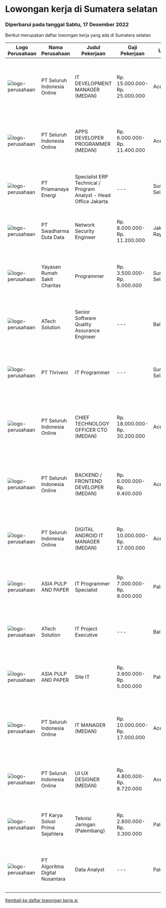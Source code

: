 
  # Lowongan kerja di Sumatera selatan

  ### Diperbarui pada tanggal Sabtu, 17 Desember 2022

  Berikut merupakan daftar lowongan kerja yang ada di Sumatera selatan

  |Logo Perusahaan | Nama Perusahaan | Judul Pekerjaan | Gaji Pekerjaan | Lokasi | Deskripsi | Tanggal diunggah | Pranala |
  | -------------- | --------------- | --------------- | --------- | --------- | -------------- | ------- | ----------- |
  |![logo-perusahaan](https://image-service-cdn.seek.com.au/c768f0670f8f8212da7de609b6af9d0b2e5134cc/ee4dce1061f3f616224767ad58cb2fc751b8d2dc)|PT Seluruh Indonesia Online|IT DEVELOPMENT MANAGER (MEDAN)|Rp. 15.000.000-Rp. 25.000.000|Aceh|Memiliki pengalaman leadership sebagai Manager sebelumnya.Back End Engineer1. Memiliki pengalaman dalam membangun RESTful APIs2. Menguasai bahasa...|Jumat, 16 Desember 2022|https://www.jobstreet.co.id/id/job/it-development-manager-medan-4146572?token=0~450a4467-ad6e-47e8-802a-11a1463e02e1&sectionRank=1&jobId=jobstreet-id-job-4146572|
|![logo-perusahaan](https://image-service-cdn.seek.com.au/c768f0670f8f8212da7de609b6af9d0b2e5134cc/ee4dce1061f3f616224767ad58cb2fc751b8d2dc)|PT Seluruh Indonesia Online|APPS DEVELOPER PROGRAMMER (MEDAN)|Rp. 6.000.000-Rp. 11.400.000|Aceh|Semua programmer boleh melamar termasuk junior dan seniorBack End Engineer / front end1. Memiliki pengalaman dalam membangun RESTful APIs2. Menguasai...|Jumat, 16 Desember 2022|https://www.jobstreet.co.id/id/job/apps-developer-programmer-medan-4127213?token=0~450a4467-ad6e-47e8-802a-11a1463e02e1&sectionRank=2&jobId=jobstreet-id-job-4127213|
|![logo-perusahaan](https://image-service-cdn.seek.com.au/1c03c45a353d8029ce7175903ec874144a1c1f4c/ee4dce1061f3f616224767ad58cb2fc751b8d2dc)|PT Priamanaya Energi|Specialist ERP Technical / Program Analyst - Head Office Jakarta|---|Sumatera Selatan|Kualifikasi : Usia minimal 25 tahun dan maksimal 35 tahun Pendidikan D-III/S1 Manajemen Informatika/Teknik Komputer Minimal memiliki pengalaman...|Jumat, 16 Desember 2022|https://www.jobstreet.co.id/id/job/specialist-erp-technical-program-analyst-head-office-jakarta-4146927?token=0~450a4467-ad6e-47e8-802a-11a1463e02e1&sectionRank=3&jobId=jobstreet-id-job-4146927|
|![logo-perusahaan](https://image-service-cdn.seek.com.au/0dc8e99010397b52d23c25a2b9dad3a300cd0580/ee4dce1061f3f616224767ad58cb2fc751b8d2dc)|PT Swadharma Duta Data|Network Security Engineer|Rp. 8.000.000-Rp. 11.200.000|Jakarta Raya|S1 Jurusan/Prodi T.Komputer/ T.Informatika (Wajib) Waktu kerja Shift (sesuai dengan jadwal yang ditentukan) Bersedia ditempatkan di Jakarta &amp;...|Rabu, 14 Desember 2022|https://www.jobstreet.co.id/id/job/network-security-engineer-4144495?token=0~450a4467-ad6e-47e8-802a-11a1463e02e1&sectionRank=4&jobId=jobstreet-id-job-4144495|
|![logo-perusahaan](https://image-service-cdn.seek.com.au/6a90a058bb6cd376e28bed2d21a02c74e53402e1/ee4dce1061f3f616224767ad58cb2fc751b8d2dc)|Yayasan Rumah Sakit Charitas|Programmer|Rp. 3.500.000-Rp. 5.000.000|Sumatera Selatan|Job Requirements: Pendidikan minimal S1 Teknik Informatika Memiliki pengalaman dalam develop pemrograman PHP / C# Memahami database MySQL dan SQL...|Selasa, 13 Desember 2022|https://www.jobstreet.co.id/id/job/programmer-4142484?token=0~450a4467-ad6e-47e8-802a-11a1463e02e1&sectionRank=5&jobId=jobstreet-id-job-4142484|
|![logo-perusahaan](https://image-service-cdn.seek.com.au/47c310cb4a4b2f78eb96e68d023d29f0872524d1/ee4dce1061f3f616224767ad58cb2fc751b8d2dc)|ATech Solution|Senior Software Quality Assurance Engineer|---|Bali|Requirements:What you need to have :* Min. 4 years of active software QA experience.* Strong knowledge of software QA methodologies, tools, and...|Rabu, 14 Desember 2022|https://www.jobstreet.co.id/id/job/senior-software-quality-assurance-engineer-4144178?token=0~450a4467-ad6e-47e8-802a-11a1463e02e1&sectionRank=6&jobId=jobstreet-id-job-4144178|
|![logo-perusahaan](https://image-service-cdn.seek.com.au/1dcc0ec7d9d1c41fce1c03055008cec9b774e690/ee4dce1061f3f616224767ad58cb2fc751b8d2dc)|PT Thriveni|IT Programmer|---|Sumatera Selatan|Kualifikasi : Pendidikan minimal S1 Jurusan Ilmu Komputer/Teknik Komputer/Sistem Informasi/relavan Usia maksimal 40 tahun Berpengalaman di industri...|Minggu, 11 Desember 2022|https://www.jobstreet.co.id/id/job/it-programmer-4129740?token=0~450a4467-ad6e-47e8-802a-11a1463e02e1&sectionRank=7&jobId=jobstreet-id-job-4129740|
|![logo-perusahaan](https://image-service-cdn.seek.com.au/c768f0670f8f8212da7de609b6af9d0b2e5134cc/ee4dce1061f3f616224767ad58cb2fc751b8d2dc)|PT Seluruh Indonesia Online|CHIEF TECHNOLOGY OFFICER CTO (MEDAN)|Rp. 18.000.000-Rp. 30.200.000|Aceh|Memiliki pengalaman leadership sebagai Manager sebelumnya.Back End Engineer1. Memiliki pengalaman dalam membangun RESTful APIs2. Menguasai bahasa...|Kamis, 08 Desember 2022|https://www.jobstreet.co.id/id/job/chief-technology-officer-cto-medan-4123979?token=0~450a4467-ad6e-47e8-802a-11a1463e02e1&sectionRank=8&jobId=jobstreet-id-job-4123979|
|![logo-perusahaan](https://image-service-cdn.seek.com.au/c768f0670f8f8212da7de609b6af9d0b2e5134cc/ee4dce1061f3f616224767ad58cb2fc751b8d2dc)|PT Seluruh Indonesia Online|BACKEND / FRONTEND DEVELOPER (MEDAN)|Rp. 6.000.000-Rp. 9.400.000|Aceh|Memiliki pengalaman leadership sebagai Manager sebelumnya.Back End Engineer1. Memiliki pengalaman dalam membangun RESTful APIs2. Menguasai bahasa...|Sabtu, 10 Desember 2022|https://www.jobstreet.co.id/id/job/backend-frontend-developer-medan-4139192?token=0~450a4467-ad6e-47e8-802a-11a1463e02e1&sectionRank=9&jobId=jobstreet-id-job-4139192|
|![logo-perusahaan](https://image-service-cdn.seek.com.au/c768f0670f8f8212da7de609b6af9d0b2e5134cc/ee4dce1061f3f616224767ad58cb2fc751b8d2dc)|PT Seluruh Indonesia Online|DIGITAL ANDROID IT MANAGER (MEDAN)|Rp. 10.000.000-Rp. 17.000.000|Aceh|Memiliki pengalaman leadership sebagai Manager sebelumnya.Extensive Management ANDROID developer neededBack End Engineer1. Memiliki pengalaman dalam...|Rabu, 07 Desember 2022|https://www.jobstreet.co.id/id/job/digital-android-it-manager-medan-4115396?token=0~450a4467-ad6e-47e8-802a-11a1463e02e1&sectionRank=10&jobId=jobstreet-id-job-4115396|
|![logo-perusahaan](https://image-service-cdn.seek.com.au/36a2feaca71ed37bd63769225373ce9c5cab5eea/ee4dce1061f3f616224767ad58cb2fc751b8d2dc)|ASIA PULP AND PAPER|IT Programmer Specialist|Rp. 7.000.000-Rp. 9.000.000|Palembang|IT Programmer SpecialistKualifikasi :Lulusan minimal S1 dari bidang Ilmu Komputer; Teknologi Informasi, DllMemahami jaringan computer, instalasi...|Selasa, 06 Desember 2022|https://www.jobstreet.co.id/id/job/it-programmer-specialist-4132759?token=0~450a4467-ad6e-47e8-802a-11a1463e02e1&sectionRank=11&jobId=jobstreet-id-job-4132759|
|![logo-perusahaan](https://image-service-cdn.seek.com.au/01cd86444ba33e86855e0cce80ed2ebf9dcff3e2/ee4dce1061f3f616224767ad58cb2fc751b8d2dc)|ATech Solution|IT Project Executive|---|Bali|The job duties and responsibility of this role: Work independently and take full responsibility of managing projects of various sizes from ideation to...|Selasa, 06 Desember 2022|https://www.jobstreet.co.id/id/job/it-project-executive-4132765?token=0~450a4467-ad6e-47e8-802a-11a1463e02e1&sectionRank=12&jobId=jobstreet-id-job-4132765|
|![logo-perusahaan](https://image-service-cdn.seek.com.au/36a2feaca71ed37bd63769225373ce9c5cab5eea/ee4dce1061f3f616224767ad58cb2fc751b8d2dc)|ASIA PULP AND PAPER|Site IT|Rp. 3.600.000-Rp. 5.000.000|Palembang|Site IT Qualifications· Minimum Diploma or bachelor degree majoring in IT or related field· Have 2-3 years experience on IT Support &amp;...|Selasa, 29 November 2022|https://www.jobstreet.co.id/id/job/site-it-4124035?token=0~450a4467-ad6e-47e8-802a-11a1463e02e1&sectionRank=13&jobId=jobstreet-id-job-4124035|
|![logo-perusahaan](https://image-service-cdn.seek.com.au/c768f0670f8f8212da7de609b6af9d0b2e5134cc/ee4dce1061f3f616224767ad58cb2fc751b8d2dc)|PT Seluruh Indonesia Online|IT MANAGER (MEDAN)|Rp. 10.000.000-Rp. 17.000.000|Aceh|Memiliki pengalaman leadership sebagai Manager sebelumnya.Back End Engineer1. Memiliki pengalaman dalam membangun RESTful APIs2. Menguasai bahasa...|Minggu, 27 November 2022|https://www.jobstreet.co.id/id/job/it-manager-medan-4111400?token=0~450a4467-ad6e-47e8-802a-11a1463e02e1&sectionRank=14&jobId=jobstreet-id-job-4111400|
|![logo-perusahaan](https://image-service-cdn.seek.com.au/c768f0670f8f8212da7de609b6af9d0b2e5134cc/ee4dce1061f3f616224767ad58cb2fc751b8d2dc)|PT Seluruh Indonesia Online|UI UX DESIGNER (MEDAN)|Rp. 4.800.000-Rp. 8.720.000|Aceh|# Memiliki pengalaman di atas# Penempatan di kota Medan# Interview di lakukan secara Online dan Offline# Harus melewati tahapan seleksi sesuai sop...|Minggu, 27 November 2022|https://www.jobstreet.co.id/id/job/ui-ux-designer-medan-4111329?token=0~450a4467-ad6e-47e8-802a-11a1463e02e1&sectionRank=15&jobId=jobstreet-id-job-4111329|
|![logo-perusahaan](https://image-service-cdn.seek.com.au/bb0f2c313297f2db3d497466b95d7da85644edc0/ee4dce1061f3f616224767ad58cb2fc751b8d2dc)|PT Karya Solusi Prima Sejahtera|Teknisi Jaringan (Palembang)|Rp. 2.800.000-Rp. 3.300.000|Palembang|Kualifikasi: Usia maksimal. 27 Tahun Pendidikan minimal SMK Teknik Komputer dan Jaringan Memiliki pengalaman sebagai Teknisi jaringan. Memahami...|Selasa, 22 November 2022|https://www.jobstreet.co.id/id/job/teknisi-jaringan-palembang-4115606?token=0~450a4467-ad6e-47e8-802a-11a1463e02e1&sectionRank=16&jobId=jobstreet-id-job-4115606|
|![logo-perusahaan](https://image-service-cdn.seek.com.au/787ca5efbe37b8eb9986ba2e44ed25b7f0853a95/ee4dce1061f3f616224767ad58cb2fc751b8d2dc)|PT Algoritma Digital Nusantara|Data Analyst|---|Palembang|Deskripsi Pekerjaan: Mengelola dan menganalisa database sosial media (Instagram &amp; Tiktok), Customer Relationship Management (CRM) Memiliki target...|Selasa, 29 November 2022|https://www.jobstreet.co.id/id/job/data-analyst-4125372?token=0~450a4467-ad6e-47e8-802a-11a1463e02e1&sectionRank=17&jobId=jobstreet-id-job-4125372|


  [Kembali ke daftar lowongan kerja 🔙](../README.md#daftar-lowongan-kerja)
  